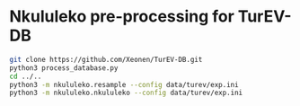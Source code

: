 # Nkululeko pre-processing for TurEV-DB  

```bash
git clone https://github.com/Xeonen/TurEV-DB.git
python3 process_database.py
cd ../..
python3 -m nkululeko.resample --config data/turev/exp.ini
python3 -m nkululeko.nkululeko --config data/turev/exp.ini
```